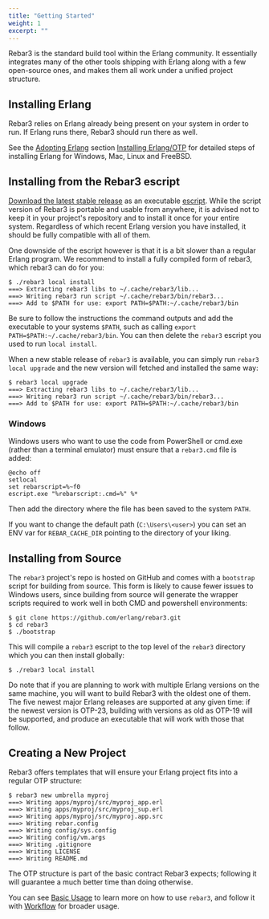 ```yaml
---
title: "Getting Started"
weight: 1
excerpt: ""
---
```


Rebar3 is the standard build tool within the Erlang community. It essentially integrates many of the other tools shipping with Erlang along with a few open-source ones, and makes them all work under a unified project structure.

## Installing Erlang

Rebar3 relies on Erlang already being present on your system in order to run. If Erlang runs there, Rebar3 should run there as well.

See the [Adopting Erlang](https://adoptingerlang.org/) section [Installing Erlang/OTP](https://adoptingerlang.org/docs/development/setup/#installing-erlang-otp) for detailed steps of installing Erlang for Windows, Mac, Linux and FreeBSD.

## Installing from the Rebar3 escript

[Download the latest stable release](https://s3.amazonaws.com/rebar3/rebar3) as an executable [escript](https://erlang.org/doc/man/escript.html). While the script version of Rebar3 is portable and usable from anywhere, it is advised not to keep it in your project's repository and to install it once for your entire system. Regardless of which recent Erlang version you have installed, it should be fully compatible with all of them.

One downside of the escript however is that it is a bit slower than a regular Erlang program. We recommend to install a fully compiled form of rebar3, which rebar3 can do for you:

```shell
$ ./rebar3 local install
===> Extracting rebar3 libs to ~/.cache/rebar3/lib...
===> Writing rebar3 run script ~/.cache/rebar3/bin/rebar3...
===> Add to $PATH for use: export PATH=$PATH:~/.cache/rebar3/bin
```

Be sure to follow the instructions the command outputs and add the executable to your systems `$PATH`, such as calling `export PATH=$PATH:~/.cache/rebar3/bin`. You can then delete the `rebar3` escript you used to run `local install`.

When a new stable release of `rebar3` is available, you can simply run `rebar3 local upgrade` and the new version will fetched and installed the same way:

```shell
$ rebar3 local upgrade
===> Extracting rebar3 libs to ~/.cache/rebar3/lib...
===> Writing rebar3 run script ~/.cache/rebar3/bin/rebar3...
===> Add to $PATH for use: export PATH=$PATH:~/.cache/rebar3/bin 
```

### Windows

Windows users who want to use the code from PowerShell or cmd.exe (rather than a terminal emulator) must ensure that a `rebar3.cmd` file is added:

   ```
   @echo off
   setlocal
   set rebarscript=%~f0
   escript.exe "%rebarscript:.cmd=%" %*
   ```

Then add the directory where the file has been saved to the system `PATH`.

If you want to change the default path (`C:\Users\<user>`) you can set an ENV var for `REBAR_CACHE_DIR` pointing to the directory of your liking.

## Installing from Source

The `rebar3` project's repo is hosted on GitHub and comes with a `bootstrap` script for building from source. This form is likely to cause fewer issues to Windows users, since building from source will generate the wrapper scripts required to work well in both CMD and powershell environments:

```shell
$ git clone https://github.com/erlang/rebar3.git
$ cd rebar3
$ ./bootstrap
```

This will compile a `rebar3` escript to the top level of the `rebar3` directory which you can then install globally:

```shell
$ ./rebar3 local install
```

Do note that if you are planning to work with multiple Erlang versions on the same machine, you will want to build Rebar3 with the oldest one of them. The five newest major Erlang releases are supported at any given time: if the newest version is OTP-23, building with versions as old as OTP-19 will be supported, and produce an executable that will work with those that follow.

## Creating a New Project

Rebar3 offers templates that will ensure your Erlang project fits into a regular OTP structure:

```shell
$ rebar3 new umbrella myproj
===> Writing apps/myproj/src/myproj_app.erl
===> Writing apps/myproj/src/myproj_sup.erl
===> Writing apps/myproj/src/myproj.app.src
===> Writing rebar.config
===> Writing config/sys.config
===> Writing config/vm.args
===> Writing .gitignore
===> Writing LICENSE
===> Writing README.md 
```

The OTP structure is part of the basic contract Rebar3 expects; following it will guarantee a much better time than doing otherwise.

You can see [Basic Usage](/docs/basic_usage) to learn more on how to use `rebar3`, and follow it with [Workflow](/docs/workflow/) for broader usage.
